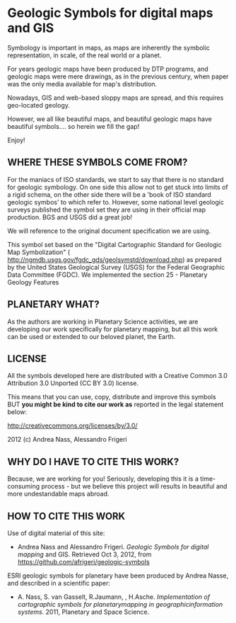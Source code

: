 Geologic Symbols for digital maps and GIS
=========================================

Symbology is important in maps, as maps are inherently the symbolic representation, in scale, of the real world or a planet. 

For years geologic maps have been produced by DTP programs, and geologic maps were mere drawings, as in the previous century, when paper was the only media available for map's distribution.

Nowadays, GIS and web-based sloppy maps are spread, and this requires geo-located geology. 

However, we all like beautiful maps, and beautiful geologic maps have beautiful symbols.... so herein we fill the gap!

Enjoy!


WHERE THESE SYMBOLS COME FROM?
------------------------------

For the maniacs of ISO standards, we start to say that there is no standard for geologic symbology.  On one side this allow not to get stuck into limits of a rigid schema, on the other side there will be a 'book of ISO standard geologic symbos' to which refer to.  However, some national level geologic surveys published the symbol set they are using in their official map production.  BGS and USGS did a great job!

We will reference to the original document specification we are using.

This symbol set based on the "Digital Cartographic Standard for Geologic Map Symbolization" ( http://ngmdb.usgs.gov/fgdc_gds/geolsymstd/download.php) as prepared by the United States Geological Survey (USGS) for the Federal Geographic Data Committee (FGDC). We implemented the section 25 - Planetary Geology Features


PLANETARY WHAT?
---------------

As the authors are working in Planetary Science activities, we are developing our work specifically for planetary mapping, but all this work can be used or extended to our beloved planet, the Earth.      

LICENSE
-------

All the symbols developed here are distributed with a Creative Common 3.0 Attribution 3.0 Unported (CC BY 3.0) license.

This means that you can use, copy, distribute and improve this symbols BUT __you might be kind to cite our work as__ reported in the legal statement below:

http://creativecommons.org/licenses/by/3.0/

2012 (c) Andrea Nass, Alessandro Frigeri


WHY DO I HAVE TO CITE THIS WORK?
--------------------------------

Because, we are working for you! Seriously, developing this it is a time-consuming process - but we believe this project will results in beautiful and more undestandable maps abroad.


HOW TO CITE THIS WORK
---------------------

Use of digital material of this site:

* Andrea Nass and Alessandro Frigeri. _Geologic Symbols for digital mapping_ and GIS. Retrieved Oct 3, 2012, from https://github.com/afrigeri/geologic-symbols

ESRI geologic symbols for planetary have been produced by Andrea Nasse, and described in a scientific paper:
 
* A. Nass, S. van Gasselt, R.Jaumann, , H.Asche. _Implementation of cartographic symbols for planetarymapping in geographicinformation systems_. 2011, Planetary and Space Science.




